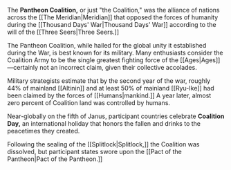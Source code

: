 The **Pantheon Coalition,** or just "the Coalition," was the alliance of nations across the [[The Meridian|Meridian]] that opposed the forces of humanity during the [[Thousand Days' War|Thousand Days' War]] according to the will of the [[Three Seers|Three Seers.]] 

The Pantheon Coalition, while hailed for the global unity it established during the War, is best known for its military. Many enthusiasts consider the Coalition Army to be the single greatest fighting force of the [[Ages|Ages]]—certainly not an incorrect claim, given their collective accolades.

Military strategists estimate that by the second year of the war, roughly 44% of mainland [[Altinin]] and at least 50% of mainland [[Ryu-Ike]] had been claimed by the forces of [[Humans|mankind.]] A year later, almost zero percent of Coalition land was controlled by humans.

Near-globally on the fifth of Janus, participant countries celebrate **Coalition Day,** an international holiday that honors the fallen and drinks to the peacetimes they created. 

Following the sealing of the [[Splitlock|Splitlock,]] the Coalition was dissolved, but participant states swore upon the [[Pact of the Pantheon|Pact of the Pantheon.]]
